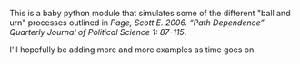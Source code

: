 This is a baby python module that simulates some of the different "ball and urn" processes outlined in *Page, Scott E. 2006. “Path Dependence” Quarterly Journal of Political Science 1: 87-115*.

I'll hopefully be adding more and more examples as time goes on.
